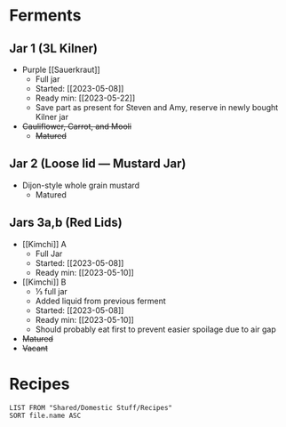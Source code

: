 # Ferments

## Jar 1 (3L Kilner)

- Purple [[Sauerkraut]]
	- Full jar
	- Started: [[2023-05-08]]
	- Ready min: [[2023-05-22]]
	- Save part as present for Steven and Amy, reserve in newly bought Kilner jar
- ~~Cauliflower, Carrot, and Mooli~~
	- ~~Matured~~

## Jar 2 (Loose lid — Mustard Jar)

- Dijon-style whole grain mustard
	- Matured

## Jars 3a,b (Red Lids)

- [[Kimchi]] A
	- Full Jar
	- Started: [[2023-05-08]]
	- Ready min: [[2023-05-10]]
- [[Kimchi]] B
	- ⅓ full jar
	- Added liquid from previous ferment
	- Started: [[2023-05-08]]
	- Ready min: [[2023-05-10]]
	- Should probably eat first to prevent easier spoilage due to air gap
- ~~Matured~~
- ~~Vacant~~

# Recipes

```dataview
LIST FROM "Shared/Domestic Stuff/Recipes"
SORT file.name ASC
```
